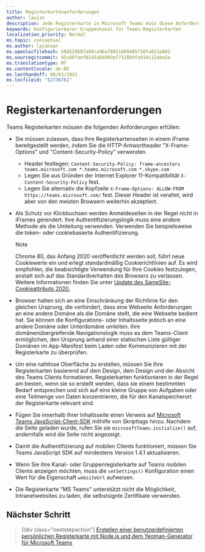```yaml
---
title: Registerkartenanforderungen
author: laujan
description: Jede Registerkarte in Microsoft Teams muss diese Anforderungen erfüllen.
keywords: Konfigurierbarer Gruppenkanal für Teams-Registerkarten
localization_priority: Normal
ms.topic: conceptual
ms.author: lajanuar
ms.openlocfilehash: 50d529697a80ca9ba78921009405f18fa021e802
ms.sourcegitcommit: 45c66faef8145abb903ef7118b9fa914c12aba2a
ms.translationtype: MT
ms.contentlocale: de-DE
ms.lasthandoff: 06/03/2021
ms.locfileid: "52736761"
---
```

# <a name="tab-requirements"></a>Registerkartenanforderungen

Teams Registerkarten müssen die folgenden Anforderungen erfüllen:

* Sie müssen zulassen, dass Ihre Registerkartenseiten in einem iFrame bereitgestellt werden, indem Sie die HTTP-Antwortheader "X-Frame-Options" und "Content-Security-Policy" verwenden.
  * Header festlegen: `Content-Security-Policy: frame-ancestors teams.microsoft.com *.teams.microsoft.com *.skype.com`
  * Legen Sie aus Gründen der Internet Explorer 11-Kompatibilität `X-Content-Security-Policy` fest.
  * Legen Sie alternativ die Kopfzeile `X-Frame-Options: ALLOW-FROM https://teams.microsoft.com/` fest. Dieser Header ist veraltet, wird aber von den meisten Browsern weiterhin akzeptiert.
* Als Schutz vor Klickbuchsen werden Anmeldeseiten in der Regel nicht in iFrames gerendert. Ihre Authentifizierungslogik muss eine andere Methode als die Umleitung verwenden. Verwenden Sie beispielsweise die token- oder cookiebasierte Authentifizierung.

    > [!NOTE]
    > Chrome 80, das Anfang 2020 veröffentlicht werden soll, führt neue Cookiewerte ein und erlegt standardmäßig Cookierichtlinien auf. Es wird empfohlen, die beabsichtigte Verwendung für Ihre Cookies festzulegen, anstatt sich auf das Standardverhalten des Browsers zu verlassen. Weitere Informationen finden Sie unter [Update des SameSite-Cookieattributs 2020.](../../resources/samesite-cookie-update.md)

* Browser halten sich an eine Einschränkung der Richtlinie für den gleichen Ursprung, die verhindert, dass eine Webseite Anforderungen an eine andere Domäne als die Domäne stellt, die eine Webseite bedient hat. Sie können die Konfigurations- oder Inhaltsseite jedoch an eine andere Domäne oder Unterdomäne umleiten. Ihre domänenübergreifende Navigationslogik muss es dem Teams-Client ermöglichen, den Ursprung anhand einer statischen Liste gültiger Domänen im App-Manifest beim Laden oder Kommunizieren mit der Registerkarte zu überprüfen.

* Um eine nahtlose Oberfläche zu erstellen, müssen Sie Ihre Registerkarten basierend auf dem Design, dem Design und der Absicht des Teams Clients formatieren. Registerkarten funktionieren in der Regel am besten, wenn sie so erstellt werden, dass sie einem bestimmten Bedarf entsprechen und sich auf eine kleine Gruppe von Aufgaben oder eine Teilmenge von Daten konzentrieren, die für den Kanalspeicherort der Registerkarte relevant sind.

* Fügen Sie innerhalb Ihrer Inhaltsseite einen Verweis auf [Microsoft Teams JavaScript-Client-SDK](/javascript/api/overview/msteams-client) mithilfe von Skripttags hinzu. Nachdem die Seite geladen wurde, rufen Sie sie `microsoftTeams.initialize()` auf, andernfalls wird die Seite nicht angezeigt.

* Damit die Authentifizierung auf mobilen Clients funktioniert, müssen Sie Teams JavaScript SDK auf mindestens Version 1.4.1 aktualisieren.

* Wenn Sie ihre Kanal- oder Gruppenregisterkarte auf Teams mobilen Clients anzeigen möchten, muss die `setSettings()` Konfiguration einen Wert für die Eigenschaft `websiteUrl` aufweisen.

* Die Registerkarte "MS Teams" unterstützt nicht die Möglichkeit, Intranetwebsites zu laden, die selbstsignte Zertifikate verwenden.

## <a name="next-step"></a>Nächster Schritt

> [!div class="nextstepaction"]
> [Erstellen einer benutzerdefinierten persönlichen Registerkarte mit Node.js und dem Yeoman-Generator für Microsoft Teams](~/tabs/quickstarts/create-personal-tab-node-yeoman.md)
